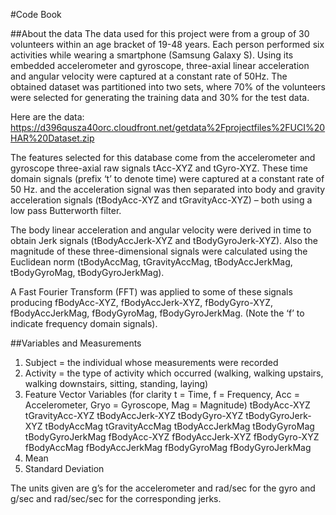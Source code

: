 #Code Book

##About the data
The data used for this project were from a group of 30 volunteers within an age bracket of 19-48 years. Each person performed six activities while wearing a smartphone (Samsung Galaxy S). Using its embedded accelerometer and gyroscope, three-axial linear acceleration and angular velocity were captured at a constant rate of 50Hz. The obtained dataset was partitioned into two sets, where 70% of the volunteers were selected for generating the training data and 30% for the test data.

Here are the data: https://d396qusza40orc.cloudfront.net/getdata%2Fprojectfiles%2FUCI%20HAR%20Dataset.zip

The features selected for this database come from the accelerometer and gyroscope three-axial raw signals tAcc-XYZ and tGyro-XYZ. These time domain signals (prefix ‘t’ to denote time) were captured at a constant rate of 50 Hz. and the acceleration signal was then separated into body and gravity acceleration signals (tBodyAcc-XYZ and tGravityAcc-XYZ) – both using a low pass Butterworth filter.

The body linear acceleration and angular velocity were derived in time to obtain Jerk signals (tBodyAccJerk-XYZ and tBodyGyroJerk-XYZ). Also the magnitude of these three-dimensional signals were calculated using the Euclidean norm (tBodyAccMag, tGravityAccMag, tBodyAccJerkMag, tBodyGyroMag, tBodyGyroJerkMag).

A Fast Fourier Transform (FFT) was applied to some of these signals producing fBodyAcc-XYZ, fBodyAccJerk-XYZ, fBodyGyro-XYZ, fBodyAccJerkMag, fBodyGyroMag, fBodyGyroJerkMag. (Note the ‘f’ to indicate frequency domain signals).

##Variables and Measurements
1. Subject = the individual whose measurements were recorded
2. Activity = the type of activity which occurred (walking, walking upstairs, walking downstairs, sitting, standing, laying)
3. Feature Vector Variables (for clarity t = Time, f = Frequency, Acc = Accelerometer, Gryo = Gyroscope, Mag = Magnitude)
    tBodyAcc-XYZ
    tGravityAcc-XYZ
    tBodyAccJerk-XYZ
    tBodyGyro-XYZ
    tBodyGyroJerk-XYZ
    tBodyAccMag
    tGravityAccMag
    tBodyAccJerkMag
    tBodyGyroMag
    tBodyGyroJerkMag
    fBodyAcc-XYZ
    fBodyAccJerk-XYZ
    fBodyGyro-XYZ
    fBodyAccMag
    fBodyAccJerkMag
    fBodyGyroMag
    fBodyGyroJerkMag
4. Mean
5. Standard Deviation

The units given are g’s for the accelerometer and rad/sec for the gyro and g/sec and rad/sec/sec for the corresponding jerks.
